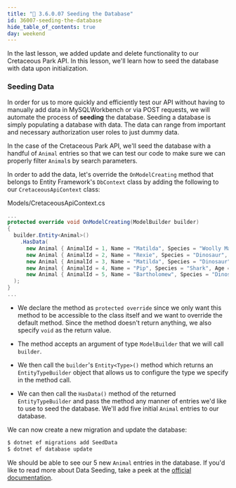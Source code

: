 ```yaml
---
title: "📓 3.6.0.07 Seeding the Database"
id: 36007-seeding-the-database
hide_table_of_contents: true
day: weekend
---
```


In the last lesson, we added update and delete functionality to our Cretaceous Park API. In this lesson, we'll learn how to seed the database with data upon initialization.

### Seeding Data

In order for us to more quickly and efficiently test our API without having to manually add data in MySQLWorkbench or via POST requests, we will automate the process of **seeding** the database. Seeding a database is simply populating a database with data. The data can range from important and necessary authorization user roles to just dummy data.

In the case of the Cretaceous Park API, we'll seed the database with a handful of `Animal` entries so that we can test our code to make sure we can properly filter `Animal`s by search parameters.

In order to add the data, let's override the `OnModelCreating` method that belongs to Entity Framework's `DbContext` class by adding the following to our `CretaceousApiContext` class:

<div class="filename">Models/CretaceousApiContext.cs</div>

```csharp
...
protected override void OnModelCreating(ModelBuilder builder)
{
  builder.Entity<Animal>()
    .HasData(
      new Animal { AnimalId = 1, Name = "Matilda", Species = "Woolly Mammoth", Age = 7, Gender = "Female" },
      new Animal { AnimalId = 2, Name = "Rexie", Species = "Dinosaur", Age = 10, Gender = "Female" },
      new Animal { AnimalId = 3, Name = "Matilda", Species = "Dinosaur", Age = 2, Gender = "Female" },
      new Animal { AnimalId = 4, Name = "Pip", Species = "Shark", Age = 4, Gender = "Male" },
      new Animal { AnimalId = 5, Name = "Bartholomew", Species = "Dinosaur", Age = 22, Gender = "Male" }
  );
}
...
```
* We declare the method as `protected override` since we only want this method to be accessible to the class itself and we want to override the default method. Since the method doesn't return anything, we also specify `void` as the return value. 

* The method accepts an argument of type `ModelBuilder` that we will call `builder`.

* We then call the `builder`'s `Entity<Type>()` method which returns an `EntityTypeBuilder` object that allows us to configure the type we specify in the method call.

* We can then call the `HasData()` method of the returned `EntityTypeBuilder` and pass the method any manner of entries we'd like to use to seed the database. We'll add five initial `Animal` entries to our database.

We can now create a new migration and update the database:

```bash
$ dotnet ef migrations add SeedData
$ dotnet ef database update
```

We should be able to see our 5 new `Animal` entries in the database. If you'd like to read more about Data Seeding, take a peek at the [official documentation](https://docs.microsoft.com/en-us/ef/core/modeling/data-seeding).
